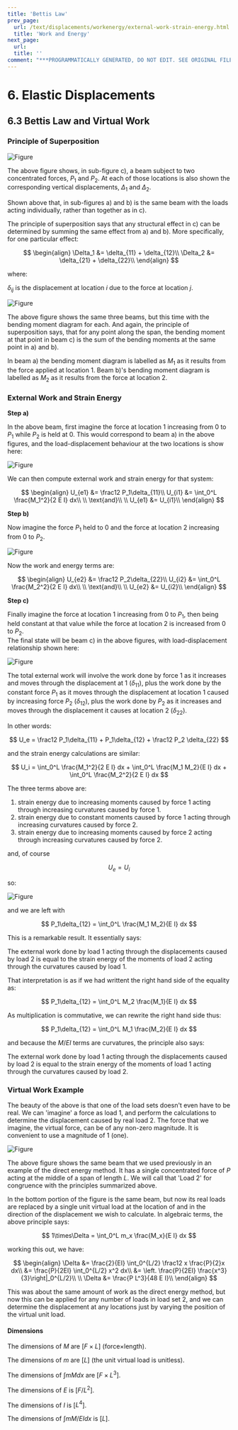 ```yaml
---
title: 'Bettis Law'
prev_page:
  url: /text/displacements/workenergy/external-work-strain-energy.html
  title: 'Work and Energy'
next_page:
  url: 
  title: ''
comment: "***PROGRAMMATICALLY GENERATED, DO NOT EDIT. SEE ORIGINAL FILES IN /content***"
---
```

# 6. Elastic Displacements

## 6.3 Bettis Law and Virtual Work

### Principle of Superposition

![Figure](../../../images/displacements/workenergy/bending-1.svg)

The above figure shows, in sub-figure c), a beam subject to two concentrated forces, 
$P_1$ and $P_2$.  At each of those locations is also shown the corresponding
vertical displacements, $\Delta_1$ and $\Delta_2$.

Shown above that, in sub-figures a) and b) is the same beam with the loads
acting individually, rather than together as in c).

The principle of superposition says that any structural effect in 
c) can be determined by summing the same effect from a) and b).
More specifically, for one particular effect:

$$
\begin{align}
\Delta_1 &= \delta_{11} + \delta_{12}\\
\Delta_2 &= \delta_{21} + \delta_{22}\\
\end{align}
$$

where:

$\delta_{ij}$ is the displacement at location $i$ due to the force at location $j$.

![Figure](../../../images/displacements/workenergy/bending-2.svg)

The above figure shows the same three beams, but this time with the
bending moment diagram for each.  And again, the principle of superposition
says, that for any point along the span, the bending moment at that point in beam c)
is the sum of the bending moments at the same point in a) and b).

In beam a) the bending moment diagram is labelled as $M_1$ as it results
from the force applied at location 1.  Beam b)'s bending moment diagram
is labelled as $M_2$ as it results from the force at location 2.

### External Work and Strain Energy

__Step a)__

In the above beam, first imagine the force at location 1 increasing from 0 to
$P_1$ while $P_2$ is held at 0.  This would correspond to beam a) in the above figures,
and the load-displacement behaviour at the two locations is show here:

![Figure](../../../images/displacements/workenergy/bending-1-a.svg)

We can then compute external work and strain energy for that system:

$$
\begin{align}
U_{e1} &= \frac12 P_1\delta_{11}\\
U_{i1} &= \int_0^L \frac{M_1^2}{2 E I} dx\\
\\
\text{and}\\
\\
U_{e1} &= U_{i1}\\
\end{align}
$$

__Step b)__

Now imagine the force $P_1$ held to 0 and the force at location 2
increasing from 0 to $P_2$.

![Figure](../../../images/displacements/workenergy/bending-1-b.svg)

Now the work and energy terms are:

$$
\begin{align}
U_{e2} &= \frac12 P_2\delta_{22}\\
U_{i2} &= \int_0^L \frac{M_2^2}{2 E I} dx\\
\\
\text{and}\\
\\
U_{e2} &= U_{i2}\\
\end{align}
$$

__Step c)__

Finally imagine the force at location 1 increasing from 0 to $P_1$, then being held constant
at that value while the force at location 2 is increased from 0 to $P_2$.  
The final state will be beam c) in the above figures, with load-displacement
relationship shown here:

![Figure](../../../images/displacements/workenergy/bending-1-c.svg)

The total external work will involve the work done by force 1 as it increases and moves through
the displacement at 1 ($\delta_{11}$), 
plus the work done by the constant force $P_1$ as it moves through
the displacement at location 1 caused by increasing force $P_2$ ($\delta_{12}$), 
plus the work done by $P_2$
as it increases and moves through the displacement it causes at location 2 ($\delta_{22}$).

In other words:

$$
U_e = \frac12 P_1\delta_{11} + P_1\delta_{12} + \frac12 P_2 \delta_{22}
$$

and the strain energy calculations are similar:

$$
U_i = \int_0^L \frac{M_1^2}{2 E I} dx + \int_0^L \frac{M_1 M_2}{E I} dx + 
      \int_0^L \frac{M_2^2}{2 E I} dx
$$

The three terms above are:
1. strain energy due to increasing moments caused by force 1 acting through increasing
   curvatures caused by force 1.
1. strain energy due to constant moments caused by force 1 acting through increasing
   curvatures caused by force 2.
1. strain energy due to increasing moments caused by force 2 acting through increasing
   curvatures caused by force 2.
   
and, of course

$$
U_e = U_i
$$
 
 so:
 
![Figure](../../../images/displacements/workenergy/bending-3.svg)

and we are left with

$$
 P_1\delta_{12} =  \int_0^L \frac{M_1 M_2}{E I} dx
$$

This is a remarkable result.  It essentially says:

<div class="admonition important">
The external work done by load 1 acting through the
displacements caused by load 2 is equal to
the strain energy of the moments of load 2
acting through the curvatures caused by load 1.
</div>

That interpretation is as if we had writtent the right hand side of the equality as:

$$
 P_1\delta_{12} =  \int_0^L M_2 \frac{M_1}{E I} dx
$$

As multiplication is commutative, we can rewrite the right hand side thus:

$$
 P_1\delta_{12} =  \int_0^L M_1 \frac{M_2}{E I} dx
$$

and because the $M/EI$ terms are curvatures, the principle also says:

<div class="admonition important">
The external work done by load 1 acting through the
displacements caused by load 2 is equal to
the strain energy of the moments of load 1
acting through the curvatures caused by load 2.
</div>

### Virtual Work Example

The beauty of the above is that one of the load sets doesn't
even have to be real.  We can 'imagine' a force as load 1,
and perform the calculations to determine the displacement
caused by real load 2.  The force that we imagine, the virtual force, 
can be of any
non-zero magnitude.  It is convenient to use a magnitude of 1 (one).

 ![Figure](../../../images/displacements/workenergy/vw-example-1.svg)

The above figure shows the same beam that we used previously
in an example of the direct energy method. It has a single concentrated
force of $P$ acting at the middle of a span of length $L$.  We will call
that 'Load 2' for congruence with the principles summarized above.

In the bottom portion of the figure is the same beam, but now its
real loads are replaced by a single unit virtual load at the location
of and in the direction of the displacement we wish to calculate.
In algebraic terms, the above principle says:

$$
1\times\Delta = \int_0^L m_x \frac{M_x}{E I} dx
$$

working this out, we have:

$$
\begin{align}
\Delta &= \frac{2}{EI} \int_0^{L/2} \frac12 x \frac{P}{2}x dx\\
  &= \frac{P}{2EI} \int_0^{L/2} x^2 dx\\
  &= \left. \frac{P}{2EI} \frac{x^3}{3}\right|_0^{L/2}\\
\\
\Delta &= \frac{P L^3}{48 E I}\\
\end{align}
$$

This was about the same amount of work as the direct energy
method, but now this can be applied for any number of loads
in load set 2, and we can determine the displacement at
any locations just by varying the position of the virtual
unit load.

#### Dimensions

The dimensions of $M$ are [$F\times L$] (force$\times$length).

The dimensions of $m$ are [$L$] (the unit virtual load is unitless).

The dimensions of $\int m M dx$ are [$F\times L^3$].

The dimensions of $E$ is [$F/L^2$].

The dimensions of $I$ is [$L^4$].

The dimensions of $\int m M / E I dx$ is [$L$].
